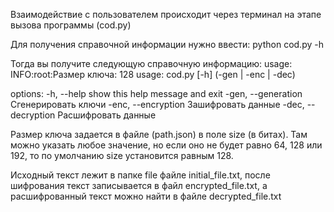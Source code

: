Взаимодействие с пользователем происходит через терминал на этапе вызова программы (cod.py)

Для получения справочной информации нужно ввести: python cod.py -h

Тогда вы получите следующую справочную информацию:
usage: INFO:root:Размер ключа: 128
usage: cod.py [-h] (-gen | -enc | -dec)

options:
  -h, --help          show this help message and exit
  -gen, --generation  Сгенерировать ключи
  -enc, --encryption  Зашифровать данные
  -dec, --decryption  Расшифровать данные

Размер ключа задается в файле (path.json) в поле size (в битах). Там можно указать любое значение, но если оно не будет равно 64, 128 или 192, то по умолчанию size установится равным 128.

Исходный текст лежит в папке file файле initial_file.txt, после шифрования текст записывается в файл encrypted_file.txt, а расшифрованный текст можно найти в файле decrypted_file.txt